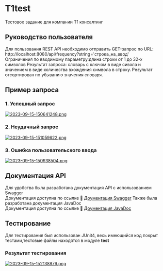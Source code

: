 # T1test
Тестовое задание для компании T1 консалтинг

## Руководство пользователя
Для пользования REST API необходимо отправить GET-запрос по URL: http://localhost:8080/api/frequency?string='строка_на_ввод' \
Ограничения по вводимому параметру:длина строки от 1 до 32-х символов
Результат запроса: словарь с ключом в виде сивола и значением в виде количества вхождения символа в строку. Результат отсортирован по убыванию значения словаря.
## Пример запроса
### 1. Успешный запрос
[![2023-09-15-150641248.png](https://i.postimg.cc/jjvjRwCT/2023-09-15-150641248.png)](https://postimg.cc/JyD8qhbY)
### 2. Неудачный запрос
[![2023-09-15-151059622.png](https://i.postimg.cc/JhgjR2sM/2023-09-15-151059622.png)](https://postimg.cc/zLCyjpwc)
### 3. Ошибка пользовательского ввода
[![2023-09-15-150938504.png](https://i.postimg.cc/tg9hrxLG/2023-09-15-150938504.png)](https://postimg.cc/qNZhqzJ1)
## Документация API
Для удобства была разработана документация API с использованием Swagger \
Документация доступна по ссылке :link: [Доументация Swagger](http://localhost:8080/swagger-ui/index.html#/)
Также была разработана документация JavaDoc \
Документация доступна по ссылке :link: [Доументация JavaDoc](http://localhost:63342/T1test/javadoc/com/example/t1test/package-summary.html)
## Тестирование
Для тестирования был использован JUnit4, весь имеющийся код покрыт тестами,тестовые файлы находятся в модуле **test**
### Результат тестирования
[![2023-09-15-152138876.png](https://i.postimg.cc/Jhz7nrfW/2023-09-15-152138876.png)](https://postimg.cc/CR9prgMv)
